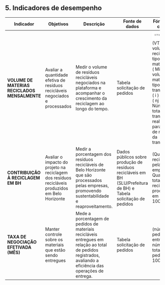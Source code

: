 ## 5. Indicadores de desempenho

| **Indicador**                 | **Objetivos**                                                                                       | **Descrição**                                                                                                                                                   | **Fonte de dados**                 | **Fórmula de cálculo**                                                                                       |
|-------------------------------|---------------------------------------------------------------------------------------------------|----------------------------------------------------------------------------------------------------------------------------------------------------------------|------------------------------------|-------------------------------------------------------------------------------------------------------------|
| **VOLUME DE MATERIAS RECICLADOS MENSALMENTE** | Avaliar a quantidade efetiva de resíduos recicláveis negociados e processados                       | Medir o volume de resíduos recicláveis negociados na plataforma e acompanhar o crescimento da reciclagem ao longo do tempo.                                    | Tabela solicitação de pedidos                 | ![Formula do calculo Volume Reciclado por tipo de material](./images/volumeReciclado.png) <br> (VTMj) volume  total  reciclado do tipo  de material j <br>( Mi,j ): volume do material do tipo j da  transação i ( i ) <br> ( nj ): Número total de transação realizadas para o tipo  de material j da transação i |
| **CONTRIBUIÇÃO À RECICLAGEM EM BH**   | Avaliar o impacto do projeto na reciclagem dos resíduos recicláveis produzidos em Belo Horizonte          | Medir a porcentagem dos resíduos recicláveis de Belo Horizonte que são processados pelas empresas, promovendo sustentabilidade e reaproveitamento.                            | Dados públicos sobre produção de resíduos recicláveis em BH (SLU/Prefeitura de BH) e Tabela solicitação de pedidos             | (Quantidade reciclada pelas empresas / Quantidade total reciclável produzida em BH) * 100                                |
| **TAXA DE NEGOCIAÇÃO EFETIVADA (MÊS)**   | Manter controle sobre os materiais que estão sendo entregues                                     | Mede a porcentagem de pedidos de materiais recicláveis entregues em relação ao total de pedidos registrados, avaliando a eficiência das operações de entrega. | Tabela solicitação de pedidos | (número de pedidos entregues / número total de pedidos) * 100                                        |


